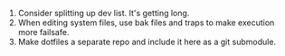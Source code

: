 1. Consider splitting up dev list. It's getting long.
2. When editing system files, use bak files and traps to make execution more
   failsafe.
3. Make dotfiles a separate repo and include it here as a git submodule.
